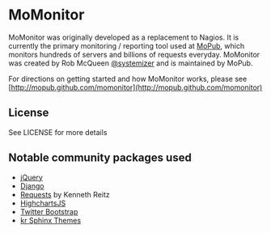# MoMonitor

MoMonitor was originally developed as a replacement to Nagios. It is currently the primary monitoring / reporting tool used at [MoPub](http://mopub.com), which monitors hundreds of servers and billions of requests everyday. MoMonitor was created by Rob McQueen [@systemizer](https://twitter.com/systemizer) and is maintained by MoPub.

For directions on getting started and how MoMonitor works, please see [http://mopub.github.com/momonitor](http://mopub.github.com/momonitor)

## License

See LICENSE for more details

## Notable community packages used

* [jQuery](http://jquery.com/)
* [Django](http://djangoproject.com)
* [Requests](https://github.com/kennethreitz/requests) by Kenneth Reitz
* [HighchartsJS](http://www.highcharts.com/)
* [Twitter Bootstrap](http://twitter.github.io/bootstrap/)
* [kr Sphinx Themes](https://github.com/kennethreitz/kr-sphinx-themes) 

